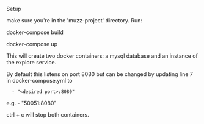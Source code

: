 Setup

make sure you're in the 'muzz-project' directory. Run:

docker-compose build

docker-compose up

This will create two docker containers: a mysql database and an instance of the explore service.

By default this listens on port 8080 but can be changed by updating line 7 in docker-compose.yml to

      - "<desired port>:8080"

e.g.
        - "50051:8080"

ctrl + c will stop both containers.